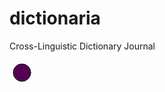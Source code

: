 dictionaria
===========

Cross-Linguistic Dictionary Journal

![img](data:image/svg+xml;base64,PHN2ZyAgeG1sbnM9Imh0dHA6Ly93d3cudzMub3JnLzIwMDAvc3ZnIgogICAgICB4bWxuczp4bGluaz0iaHR0cDovL3d3dy53My5vcmcvMTk5OS94bGluayIgaGVpZ2h0PSI0MCIgd2lkdGg9IjQwIj4KICA8Y2lyY2xlIGN4PSIyMCIgY3k9IjIwIiByPSIxNCIgc3R5bGU9ImZpbGw6IzU1MDA1NTtzdHJva2U6YmxhY2s7c3Ryb2tlLXdpZHRoOjFweDtzdHJva2UtbGluZWNhcDpyb3VuZDtzdHJva2UtbGluZWpvaW46cm91bmQ7Ii8+Cjwvc3ZnPg==)
